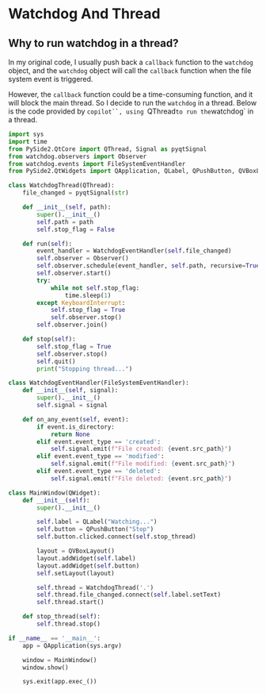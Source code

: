 # Watchdog And Thread

## Why to run watchdog in a thread?

In my original code, I usually push back a `callback` function to the `watchdog` object, and the `watchdog` object will call the `callback` function when the file system event is triggered.

However, the `callback` function could be a time-consuming function, and it will block the main thread. So I decide to run the `watchdog` in a thread. Below is the code provided by `copilot``, using `QThread` to run the `watchdog` in a thread.

```python
import sys
import time
from PySide2.QtCore import QThread, Signal as pyqtSignal
from watchdog.observers import Observer
from watchdog.events import FileSystemEventHandler
from PySide2.QtWidgets import QApplication, QLabel, QPushButton, QVBoxLayout, QWidget

class WatchdogThread(QThread):
    file_changed = pyqtSignal(str)

    def __init__(self, path):
        super().__init__()
        self.path = path
        self.stop_flag = False

    def run(self):
        event_handler = WatchdogEventHandler(self.file_changed)
        self.observer = Observer()
        self.observer.schedule(event_handler, self.path, recursive=True)
        self.observer.start()
        try:
            while not self.stop_flag:
                time.sleep(1)
        except KeyboardInterrupt:
            self.stop_flag = True
            self.observer.stop()
        self.observer.join()

    def stop(self):
        self.stop_flag = True
        self.observer.stop()
        self.quit()
        print("Stopping thread...")

class WatchdogEventHandler(FileSystemEventHandler):
    def __init__(self, signal):
        super().__init__()
        self.signal = signal

    def on_any_event(self, event):
        if event.is_directory:
            return None
        elif event.event_type == 'created':
            self.signal.emit(f"File created: {event.src_path}")
        elif event.event_type == 'modified':
            self.signal.emit(f"File modified: {event.src_path}")
        elif event.event_type == 'deleted':
            self.signal.emit(f"File deleted: {event.src_path}")

class MainWindow(QWidget):
    def __init__(self):
        super().__init__()

        self.label = QLabel("Watching...")
        self.button = QPushButton("Stop")
        self.button.clicked.connect(self.stop_thread)

        layout = QVBoxLayout()
        layout.addWidget(self.label)
        layout.addWidget(self.button)
        self.setLayout(layout)

        self.thread = WatchdogThread('.')
        self.thread.file_changed.connect(self.label.setText)
        self.thread.start()

    def stop_thread(self):
        self.thread.stop()

if __name__ == '__main__':
    app = QApplication(sys.argv)

    window = MainWindow()
    window.show()

    sys.exit(app.exec_())
```
